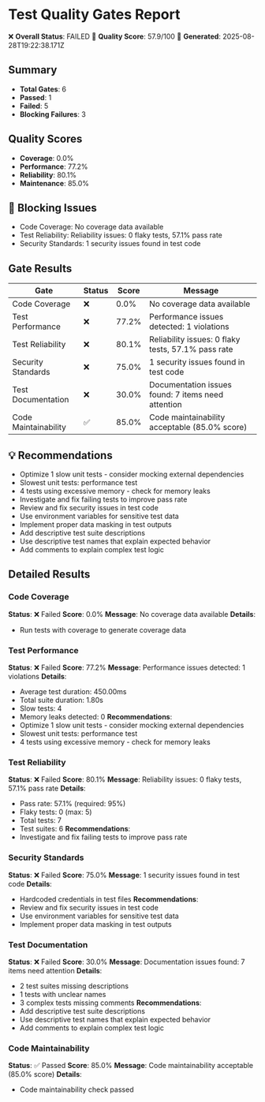 # Test Quality Gates Report
❌ **Overall Status**: FAILED
🔴 **Quality Score**: 57.9/100
📅 **Generated**: 2025-08-28T19:22:38.171Z

## Summary
- **Total Gates**: 6
- **Passed**: 1
- **Failed**: 5
- **Blocking Failures**: 3

## Quality Scores
- **Coverage**: 0.0%
- **Performance**: 77.2%
- **Reliability**: 80.1%
- **Maintenance**: 85.0%

## 🚫 Blocking Issues
- Code Coverage: No coverage data available
- Test Reliability: Reliability issues: 0 flaky tests, 57.1% pass rate
- Security Standards: 1 security issues found in test code

## Gate Results
| Gate | Status | Score | Message |
|------|--------|-------|---------|
| Code Coverage | ❌ | 0.0% | No coverage data available |
| Test Performance | ❌ | 77.2% | Performance issues detected: 1 violations |
| Test Reliability | ❌ | 80.1% | Reliability issues: 0 flaky tests, 57.1% pass rate |
| Security Standards | ❌ | 75.0% | 1 security issues found in test code |
| Test Documentation | ❌ | 30.0% | Documentation issues found: 7 items need attention |
| Code Maintainability | ✅ | 85.0% | Code maintainability acceptable (85.0% score) |

## 💡 Recommendations
- Optimize 1 slow unit tests - consider mocking external dependencies
- Slowest unit tests: performance test
- 4 tests using excessive memory - check for memory leaks
- Investigate and fix failing tests to improve pass rate
- Review and fix security issues in test code
- Use environment variables for sensitive test data
- Implement proper data masking in test outputs
- Add descriptive test suite descriptions
- Use descriptive test names that explain expected behavior
- Add comments to explain complex test logic

## Detailed Results
### Code Coverage
**Status**: ❌ Failed
**Score**: 0.0%
**Message**: No coverage data available
**Details**:
- Run tests with coverage to generate coverage data

### Test Performance
**Status**: ❌ Failed
**Score**: 77.2%
**Message**: Performance issues detected: 1 violations
**Details**:
- Average test duration: 450.00ms
- Total suite duration: 1.80s
- Slow tests: 4
- Memory leaks detected: 0
**Recommendations**:
- Optimize 1 slow unit tests - consider mocking external dependencies
- Slowest unit tests: performance test
- 4 tests using excessive memory - check for memory leaks

### Test Reliability
**Status**: ❌ Failed
**Score**: 80.1%
**Message**: Reliability issues: 0 flaky tests, 57.1% pass rate
**Details**:
- Pass rate: 57.1% (required: 95%)
- Flaky tests: 0 (max: 5)
- Total tests: 7
- Test suites: 6
**Recommendations**:
- Investigate and fix failing tests to improve pass rate

### Security Standards
**Status**: ❌ Failed
**Score**: 75.0%
**Message**: 1 security issues found in test code
**Details**:
- Hardcoded credentials in test files
**Recommendations**:
- Review and fix security issues in test code
- Use environment variables for sensitive test data
- Implement proper data masking in test outputs

### Test Documentation
**Status**: ❌ Failed
**Score**: 30.0%
**Message**: Documentation issues found: 7 items need attention
**Details**:
- 2 test suites missing descriptions
- 1 tests with unclear names
- 3 complex tests missing comments
**Recommendations**:
- Add descriptive test suite descriptions
- Use descriptive test names that explain expected behavior
- Add comments to explain complex test logic

### Code Maintainability
**Status**: ✅ Passed
**Score**: 85.0%
**Message**: Code maintainability acceptable (85.0% score)
**Details**:
- Code maintainability check passed
